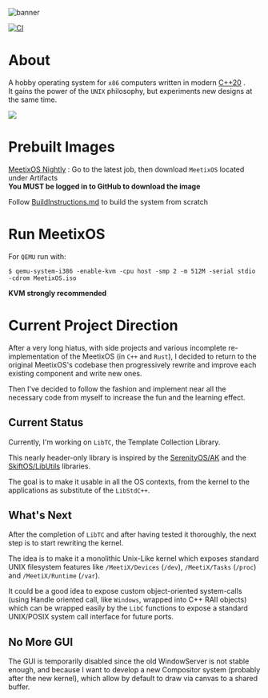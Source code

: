 ![banner](https://www.meetixos.org/images/Logo.png)

[![CI](https://github.com/MarcoCicognani/MeetixOS/actions/workflows/BuildAll.yml/badge.svg)](https://github.com/MarcoCicognani/MeetixOS/actions/workflows/BuildAll.yml)

# About

A hobby operating system for `x86` computers written in modern [C++20](https://en.cppreference.com/w/cpp/20) .<br>
It gains the power of the `UNIX` philosophy, but experiments new designs at the same time.

<img src="https://www.meetixos.org/images/MeetixOS.png">

# Prebuilt Images

[MeetixOS Nightly](https://github.com/MarcoCicognani/MeetixOS/actions/workflows/BuildAll.yml?query=is%3Asuccess+branch%3Amaster) :
Go to the latest job, then download `MeetixOS` located under Artifacts\
**You MUST be logged in to GitHub to download the image**

Follow [BuildInstructions.md](Documents/BuildInstructions.md) to build the system from scratch

# Run MeetixOS

For `QEMU` run with:

```shell
$ qemu-system-i386 -enable-kvm -cpu host -smp 2 -m 512M -serial stdio -cdrom MeetixOS.iso
```

**KVM strongly recommended**

# Current Project Direction

After a very long hiatus, with side projects and various incomplete re-implementation of the MeetixOS (in `C++`
and `Rust`), I decided to return to the original MeetixOS's codebase then progressively rewrite and improve each
existing component and write new ones.

Then I've decided to follow the fashion and implement near all the necessary code from myself to increase the fun and
the learning effect.

## Current Status

Currently, I'm working on `LibTC`, the Template Collection Library.

This nearly header-only library is inspired by
the [SerenityOS/AK](https://github.com/SerenityOS/serenity/tree/master/AK)
and the [SkiftOS/LibUtils](https://github.com/skiftOS/skift/tree/main/userspace/libs/libutils) libraries.

The goal is to make it usable in all the OS contexts, from the kernel to the applications as substitute of
the `LibStdC++`.

## What's Next

After the completion of `LibTC` and after having tested it thoroughly, the next step is to start rewriting the kernel.

The idea is to make it a monolithic Unix-Like kernel which exposes standard UNIX filesystem features
like `/MeetiX/Devices` (`/dev`), `/MeetiX/Tasks` (`/proc`) and `/MeetiX/Runtime` (`/var`).

It could be a good idea to expose custom object-oriented system-calls (using Handle oriented call, like `Windows`,
wrapped into C++ RAII objects) which can be wrapped easily by the `LibC` functions to expose a standard UNIX/POSIX
system call interface for future ports.

## No More GUI

The GUI is temporarily disabled since the old WindowServer is not stable enough, and because I want to develop a new
Compositor system (probably after the new kernel), which allow by default to draw via canvas to a shared buffer.


